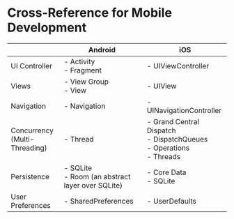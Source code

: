 # Cross-Reference for Mobile Development

|  | Android | iOS |
| ---------------|----------------|----------------|
| UI Controller | - Activity<br>- Fragment| - UIViewController |
| Views | - View Group<br>- View| - UIView |
| Navigation | - Navigation | - UINavigationController |
| Concurrency<br>(Multi-Threading) | - Thread<br>| - Grand Central Dispatch<br>- DispatchQueues<br>- Operations<br>- Threads |
| Persistence | - SQLite<br>- Room (an abstract layer over SQLite)| - Core Data<br>- SQLite |
| User Preferences | - SharedPreferences | - UserDefaults |
